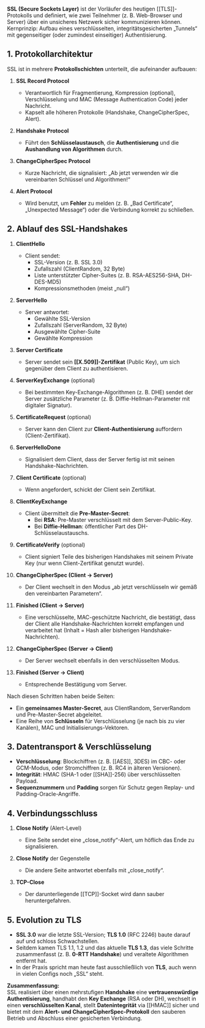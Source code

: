 **SSL (Secure Sockets Layer)** ist der Vorläufer des heutigen [[TLS]]-Protokolls und definiert, wie zwei Teilnehmer (z. B. Web-Browser und Server) über ein unsicheres Netzwerk sicher kommunizieren können. Kernprinzip: Aufbau eines verschlüsselten, integritäts­gesicherten „Tunnels“ mit gegenseitiger (oder zumindest einseitiger) Authentisierung.

## 1. Protokollarchitektur

SSL ist in mehrere **Protokollschichten** unterteilt, die aufeinander aufbauen:

1. **SSL Record Protocol**
    - Verantwortlich für Fragmentierung, Kompression (optional), Verschlüsselung und MAC (Message Authentication Code) jeder Nachricht.
    - Kapselt alle höheren Protokolle (Handshake, ChangeCipherSpec, Alert).

2. **Handshake Protocol**    
    - Führt den **Schlüsselaustausch**, die **Authentisierung** und die **Aushandlung von Algorithmen** durch.

3. **ChangeCipherSpec Protocol**    
    - Kurze Nachricht, die signalisiert: „Ab jetzt verwenden wir die vereinbarten Schlüssel und Algorithmen!“

4. **Alert Protocol**    
    - Wird benutzt, um **Fehler** zu melden (z. B. „Bad Certificate“, „Unexpected Message“) oder die Verbindung korrekt zu schließen.



## 2. Ablauf des SSL-Handshakes

1. **ClientHello**    
    - Client sendet:
        - SSL-Version (z. B. SSL 3.0)
        - Zufallszahl (ClientRandom, 32 Byte)
        - Liste unterstützter Cipher-Suites (z. B. RSA-AES256-SHA, DH-DES-MD5)
        - Kompressionsmethoden (meist „null“)

2. **ServerHello**    
    - Server antwortet:
        - Gewählte SSL-Version
        - Zufallszahl (ServerRandom, 32 Byte)
        - Ausgewählte Cipher-Suite
        - Gewählte Kompression

3. **Server Certificate**    
    - Server sendet sein **[[X.509]]-Zertifikat** (Public Key), um sich gegenüber dem Client zu authentisieren.

4. **ServerKeyExchange** (optional)
    - Bei bestimmten Key-Exchange-Algorithmen (z. B. DHE) sendet der Server zusätzliche Parameter (z. B. Diffie-Hellman-Parameter mit digitaler Signatur).

5. **CertificateRequest** (optional)    
    - Server kann den Client zur **Client-Authentisierung** auffordern (Client-Zertifikat).

6. **ServerHelloDone**    
    - Signalisiert dem Client, dass der Server fertig ist mit seinen Handshake-Nachrichten.

7. **Client Certificate** (optional)    
    - Wenn angefordert, schickt der Client sein Zertifikat.

8. **ClientKeyExchange**    
    - Client übermittelt die **Pre-Master-Secret**:
        - Bei **RSA**: Pre-Master verschlüsselt mit dem Server-Public-Key.
        - Bei **Diffie-Hellman**: öffentlicher Part des DH-Schlüsselaustauschs.

9. **CertificateVerify** (optional)    
    - Client signiert Teile des bisherigen Handshakes mit seinem Private Key (nur wenn Client-Zertifikat genutzt wurde).

10. **ChangeCipherSpec (Client → Server)**    
    - Der Client wechselt in den Modus „ab jetzt verschlüsseln wir gemäß den vereinbarten Parametern“.

11. **Finished (Client → Server)**    
    - Eine verschlüsselte, MAC-geschützte Nachricht, die bestätigt, dass der Client alle Handshake-Nachrichten korrekt empfangen und verarbeitet hat (Inhalt = Hash aller bisherigen Handshake-Nachrichten).

12. **ChangeCipherSpec (Server → Client)**    
    - Der Server wechselt ebenfalls in den verschlüsselten Modus.

13. **Finished (Server → Client)**    
    - Entsprechende Bestätigung vom Server.


Nach diesen Schritten haben beide Seiten:
- Ein **gemeinsames Master-Secret**, aus ClientRandom, ServerRandom und Pre-Master-Secret abgeleitet.
- Eine Reihe von **Schlüsseln** für Verschlüsselung (je nach bis zu vier Kanälen), MAC und Initialisierungs-Vektoren.


## 3. Datentransport & Verschlüsselung
- **Verschlüsselung**: Blockchiffren (z. B. [[AES]], 3DES) im CBC- oder GCM-Modus, oder Stromchiffren (z. B. RC4 in älteren Versionen).
- **Integrität**: HMAC (SHA-1 oder [[SHA]]-256) über verschlüsselten Payload.
- **Sequenznummern** und **Padding** sorgen für Schutz gegen Replay- und Padding-Oracle-Angriffe.


## 4. Verbindungsschluss

1. **Close Notify** (Alert-Level)    
    - Eine Seite sendet eine „close_notify“-Alert, um höflich das Ende zu signalisieren.

2. **Close Notify** der Gegenstelle    
    - Die andere Seite antwortet ebenfalls mit „close_notify“.

3. **TCP-Close**    
    - Der darunterliegende [[TCP]]-Socket wird dann sauber heruntergefahren.


## 5. Evolution zu TLS
- **SSL 3.0** war die letzte SSL-Version; **TLS 1.0** (RFC 2246) baute darauf auf und schloss Schwachstellen.
- Seitdem kamen TLS 1.1, 1.2 und das aktuelle **TLS 1.3**, das viele Schritte zusammenfasst (z. B. **0-RTT Handshake**) und veraltete Algorithmen entfernt hat.
- In der Praxis spricht man heute fast ausschließlich von **TLS**, auch wenn in vielen Configs noch „SSL“ steht.


**Zusammenfassung:**  
SSL realisiert über einen mehrstufigen **Handshake** eine **vertrauenswürdige Authentisierung**, handhabt den **Key Exchange** (RSA oder DH), wechselt in einen **verschlüsselten Kanal**, stellt **Daten­integrität** via [[HMAC]] sicher und bietet mit dem **Alert- und ChangeCipherSpec-Protokoll** den sauberen Betrieb und Abschluss einer gesicherten Verbindung.
